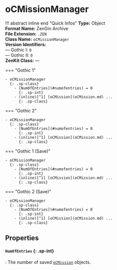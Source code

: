 # oCMissionManager

!!! abstract inline end "Quick Infos"
    **Type:** Object<br/>
    **Format Name:** ZenGin Archive<br/>
    **File Extension:** `.ZEN`<br/>
    **Class Name:** `oCMissionManager`<br/>
    **Version Identifiers:**<br />
    — Gothic I: `0`<br/>
    — Gothic II: `0`<br/>
    **ZenKit Class:** *—*

=== "Gothic 1"

    - oCMissionManager
      {: .sp-class}
        - [NumOfEntries](#numofentries) = 0
          {: .sp-int}
        - (inline)[^1] [oCMission](oCMission.md) ...
          {: .sp-class}

=== "Gothic 2"

    - oCMissionManager
      {: .sp-class}
        - [NumOfEntries](#numofentries) = 0
          {: .sp-int}
        - (inline)[^1] [oCMission](oCMission.md) ...
          {: .sp-class}

=== "Gothic 1 (Save)"

    - oCMissionManager
      {: .sp-class}
        - [NumOfEntries](#numofentries) = 0
          {: .sp-int}
        - (inline)[^1] [oCMission](oCMission.md) ...
          {: .sp-class}

=== "Gothic 2 (Save)"

    - oCMissionManager
      {: .sp-class}
        - [NumOfEntries](#numofentries) = 0
          {: .sp-int}
        - (inline)[^1] [oCMission](oCMission.md) ...
          {: .sp-class}

## Properties

#### `NumOfEntries` {: .sp-int}

:   The number of saved [`oCMission`](oCMission.md) objects.

[^1]: "Inline" means, that these objects are not wrapped in an archive object. Rather, their contents are simply
      all written to the parent object directly without encapsulation.
